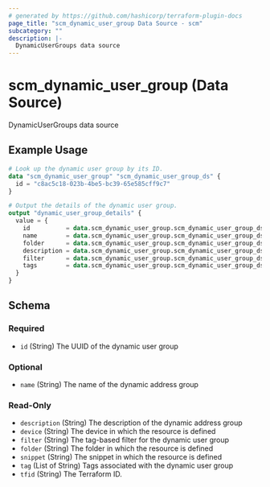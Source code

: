```yaml
---
# generated by https://github.com/hashicorp/terraform-plugin-docs
page_title: "scm_dynamic_user_group Data Source - scm"
subcategory: ""
description: |-
  DynamicUserGroups data source
---
```


# scm_dynamic_user_group (Data Source)

DynamicUserGroups data source

## Example Usage

```terraform
# Look up the dynamic user group by its ID.
data "scm_dynamic_user_group" "scm_dynamic_user_group_ds" {
  id = "c8ac5c18-023b-4be5-bc39-65e585cff9c7"
}

# Output the details of the dynamic user group.
output "dynamic_user_group_details" {
  value = {
    id          = data.scm_dynamic_user_group.scm_dynamic_user_group_ds.id
    name        = data.scm_dynamic_user_group.scm_dynamic_user_group_ds.name
    folder      = data.scm_dynamic_user_group.scm_dynamic_user_group_ds.folder
    description = data.scm_dynamic_user_group.scm_dynamic_user_group_ds.description
    filter      = data.scm_dynamic_user_group.scm_dynamic_user_group_ds.filter
    tags        = data.scm_dynamic_user_group.scm_dynamic_user_group_ds.tag
  }
}
```

<!-- schema generated by tfplugindocs -->
## Schema

### Required

- `id` (String) The UUID of the dynamic user group

### Optional

- `name` (String) The name of the dynamic address group

### Read-Only

- `description` (String) The description of the dynamic address group
- `device` (String) The device in which the resource is defined
- `filter` (String) The tag-based filter for the dynamic user group
- `folder` (String) The folder in which the resource is defined
- `snippet` (String) The snippet in which the resource is defined
- `tag` (List of String) Tags associated with the dynamic user group
- `tfid` (String) The Terraform ID.
